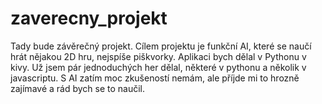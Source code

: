 # zaverecny_projekt
Tady bude závěrečný projekt.
Cílem projektu je funkční AI, které se naučí hrát nějakou 2D hru, nejspíše piškvorky. Aplikaci bych dělal v Pythonu v kivy. Už jsem pár jednoduchých her dělal, některé v pythonu a několik v javascriptu. S AI zatím moc zkušeností nemám, ale příjde mi to hrozně zajímavé a rád bych se to naučil.
